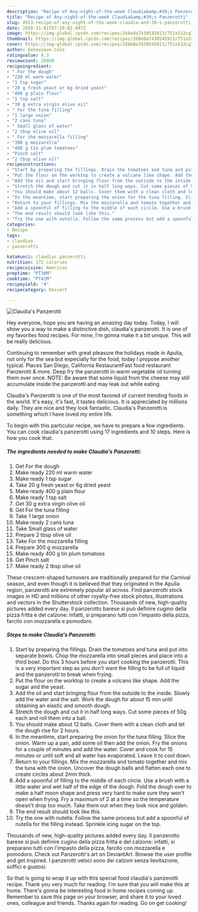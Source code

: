 ```yaml
---
description: "Recipe of Any-night-of-the-week Claudia&amp;#39;s Panzerotti"
title: "Recipe of Any-night-of-the-week Claudia&amp;#39;s Panzerotti"
slug: 4913-recipe-of-any-night-of-the-week-claudia-and-39-s-panzerotti
date: 2020-11-01T07:10:02.047Z
image: https://img-global.cpcdn.com/recipes/268e0a7430545913/751x532cq70/claudias-panzerotti-recipe-main-photo.jpg
thumbnail: https://img-global.cpcdn.com/recipes/268e0a7430545913/751x532cq70/claudias-panzerotti-recipe-main-photo.jpg
cover: https://img-global.cpcdn.com/recipes/268e0a7430545913/751x532cq70/claudias-panzerotti-recipe-main-photo.jpg
author: Genevieve Cole
ratingvalue: 4.3
reviewcount: 26950
recipeingredient:
- " For the dough"
- "220 ml warm water"
- "1 tsp sugar"
- "20 g fresh yeast or 6g dried yeast"
- "400 g plain flour"
- "1 tsp salt"
- "30 g extra virgin olive oil"
- " For the tuna filling"
- "1 large onion"
- "2 cans tuna"
- " Small glass of water"
- "2 tbsp olive oil"
- " For the mozzarella filling"
- "300 g mozzarella"
- "400 g tin plum tomatoes"
- "Pinch salt"
- "2 tbsp olive oil"
recipeinstructions:
- "Start by preparing the fillings. Drain the tomatoes and tuna and put into separate bowls. Chop the mozzarella into small pieces and place into a third bowl. Do this 3 hours before you start cooking the panzerotti. This is a very important step as you don&#39;t want the filling to be full of liquid and the panzerotti to break when frying."
- "Put the flour on the worktop to create a volcano like shape. Add the sugar and the yeast."
- "Add the oil and start bringing flour from the outside to the inside. Slowly add the water and the salt. Work the dough for about 15 min until obtaining an elastic and smooth dough."
- "Stretch the dough and cut it in half long ways. Cut some pieces of 50g each and roll them into a ball."
- "You should make about 12 balls. Cover them with a clean cloth and let the dough rise for 2 hours."
- "In the meantime, start preparing the onion for the tuna filling. Slice the onion. Warm up a pan, add some oil then add the onion. Fry the onions for a couple of minutes and add the water. Cover and cook for 15 minutes or until soft and all water has evaporated. Leave it to cool down."
- "Return to your fillings. Mix the mozzarella and tomato together and mix the tuna with the onion. Uncover the dough balls and flatten each one to create circles about 2mm thick."
- "Add a spoonful of filling to the middle of each circle. Use a brush with a little water and wet half of the edge of the dough. Fold the dough over to make a half moon shape and press very hard to make sure they won&#39;t open when frying. Fry a maximum of 2 at a time so the temperature doesn&#39;t drop too much. Take them out when they look nice and golden."
- "The end result should look like this."
- "Try the one with nutella. Follow the same process but add a spoonful of nutella for the filling instead. Sprinkle icing sugar on the top."
categories:
- Recipe
tags:
- claudias
- panzerotti

katakunci: claudias panzerotti 
nutrition: 172 calories
recipecuisine: American
preptime: "PT30M"
cooktime: "PT41M"
recipeyield: "4"
recipecategory: Dessert

---
```



![Claudia&#39;s Panzerotti](https://img-global.cpcdn.com/recipes/268e0a7430545913/751x532cq70/claudias-panzerotti-recipe-main-photo.jpg)

Hey everyone, hope you are having an amazing day today. Today, I will show you a way to make a distinctive dish, claudia&#39;s panzerotti. It is one of my favorites food recipes. For mine, I'm gonna make it a bit unique. This will be really delicious.

Continuing to remember with great pleasure the holidays made in Apulia, not only for the sea but expecially for the food, today I propose another typical. Places San Diego, California RestaurantFast food restaurant Panzerotti &amp; more. Deep fry the panzerotti in warm vegetable oil turning them over once. NOTE: Be aware that some liquid from the cheese may still accumulate inside the panzerotti and may leak out while eating.

Claudia&#39;s Panzerotti is one of the most favored of current trending foods in the world. It's easy, it's fast, it tastes delicious. It is appreciated by millions daily. They are nice and they look fantastic. Claudia&#39;s Panzerotti is something which I have loved my entire life.


To begin with this particular recipe, we have to prepare a few ingredients. You can cook claudia&#39;s panzerotti using 17 ingredients and 10 steps. Here is how you cook that.

<!--inarticleads1-->

##### The ingredients needed to make Claudia&#39;s Panzerotti:

1. Get  For the dough
1. Make ready 220 ml warm water
1. Make ready 1 tsp sugar
1. Take 20 g fresh yeast or 6g dried yeast
1. Make ready 400 g plain flour
1. Make ready 1 tsp salt
1. Get 30 g extra virgin olive oil
1. Get  For the tuna filling
1. Take 1 large onion
1. Make ready 2 cans tuna
1. Take  Small glass of water
1. Prepare 2 tbsp olive oil
1. Take  For the mozzarella filling
1. Prepare 300 g mozzarella
1. Make ready 400 g tin plum tomatoes
1. Get Pinch salt
1. Make ready 2 tbsp olive oil


These crescent-shaped turnovers are traditionally prepared for the Carnival season, and even though it is believed that they originated in the Apulia region, panzerotti are extremely popular all across. Find panzerotti stock images in HD and millions of other royalty-free stock photos, illustrations and vectors in the Shutterstock collection. Thousands of new, high-quality pictures added every day. Il panzerotto barese si può definire cugino della pizza fritta e del calzone: infatti, si preparano tutti con l&#39;impasto della pizza, farcito con mozzarella e pomodoro. 

<!--inarticleads2-->

##### Steps to make Claudia&#39;s Panzerotti:

1. Start by preparing the fillings. Drain the tomatoes and tuna and put into separate bowls. Chop the mozzarella into small pieces and place into a third bowl. Do this 3 hours before you start cooking the panzerotti. This is a very important step as you don&#39;t want the filling to be full of liquid and the panzerotti to break when frying.
1. Put the flour on the worktop to create a volcano like shape. Add the sugar and the yeast.
1. Add the oil and start bringing flour from the outside to the inside. Slowly add the water and the salt. Work the dough for about 15 min until obtaining an elastic and smooth dough.
1. Stretch the dough and cut it in half long ways. Cut some pieces of 50g each and roll them into a ball.
1. You should make about 12 balls. Cover them with a clean cloth and let the dough rise for 2 hours.
1. In the meantime, start preparing the onion for the tuna filling. Slice the onion. Warm up a pan, add some oil then add the onion. Fry the onions for a couple of minutes and add the water. Cover and cook for 15 minutes or until soft and all water has evaporated. Leave it to cool down.
1. Return to your fillings. Mix the mozzarella and tomato together and mix the tuna with the onion. Uncover the dough balls and flatten each one to create circles about 2mm thick.
1. Add a spoonful of filling to the middle of each circle. Use a brush with a little water and wet half of the edge of the dough. Fold the dough over to make a half moon shape and press very hard to make sure they won&#39;t open when frying. Fry a maximum of 2 at a time so the temperature doesn&#39;t drop too much. Take them out when they look nice and golden.
1. The end result should look like this.
1. Try the one with nutella. Follow the same process but add a spoonful of nutella for the filling instead. Sprinkle icing sugar on the top.


Thousands of new, high-quality pictures added every day. Il panzerotto barese si può definire cugino della pizza fritta e del calzone: infatti, si preparano tutti con l&#39;impasto della pizza, farcito con mozzarella e pomodoro. Check out Panzerotti&#39;s art on DeviantArt. Browse the user profile and get inspired. I panzerotti veloci sono dei calzoni senza lievitazione, soffici e gustosi. 

So that is going to wrap it up with this special food claudia&#39;s panzerotti recipe. Thank you very much for reading. I'm sure that you will make this at home. There's gonna be interesting food in home recipes coming up. Remember to save this page on your browser, and share it to your loved ones, colleague and friends. Thanks again for reading. Go on get cooking!
